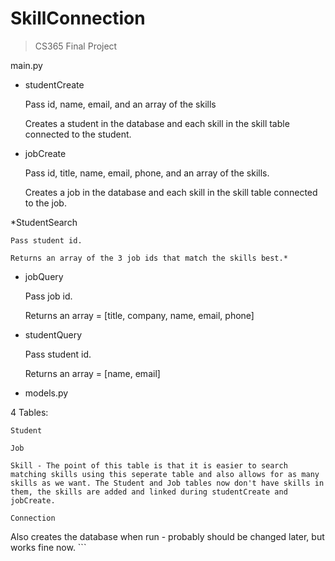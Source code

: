 SkillConnection
===============

> CS365 Final Project

main.py

  * studentCreate 
  
    Pass id, name, email, and an array of the skills
    
    Creates a student in the database and each skill in the skill table connected to the student.
   
  * jobCreate
  
    Pass id, title, name, email, phone, and an array of the skills.
    
    Creates a job in the database and each skill in the skill table connected to the job.
    
  *StudentSearch
  
    Pass student id.
    
    Returns an array of the 3 job ids that match the skills best.*
    
  * jobQuery
  
    Pass job id.
    
    Returns an array = [title, company, name, email, phone]
    
  * studentQuery
  
    Pass student id.
    
    Returns an array = [name, email]
    

  * models.py

  4 Tables:
  
    Student
    
    Job
    
    Skill - The point of this table is that it is easier to search matching skills using this seperate table and also allows for as many skills as we want. The Student and Job tables now don't have skills in them, the skills are added and linked during studentCreate and jobCreate.
    
    Connection
    
  Also creates the database when run - probably should be changed later, but works fine now. ```
